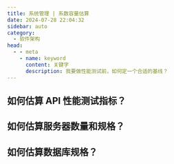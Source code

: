 ```yaml
---
title: 系统管理 | 系数容量估算
date: 2024-07-28 22:04:32
sidebar: auto
category: 
  - 软件架构
head:
  - - meta
    - name: keyword
      content: 关键字
      description: 我要做性能测试前，如何定一个合适的基线？
---
```


## 如何估算 API 性能测试指标？

## 如何估算服务器数量和规格？

## 如何估算数据库规格？

